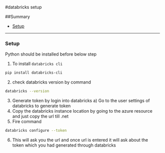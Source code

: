 #databricks setup

##Summary
- [Setup](#Setup)

***
### Setup
Python should be installed before below step
1. To install ```databricks cli```
```bash
pip install databricks-cli
```
2. check databricks version by command 
```bash
databricks --version
```
3. Generate token by login into databricks 
    a) Go to the user settings of databricks to generate token
4. Copy the databricks instance location by going to the azure resource and just copy the url till .net
5. Fire command
```bash
databricks configure --token
```
6. This will ask you the url and once url is entered it will ask about the token which you had generated through databricks

    
